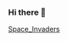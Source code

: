 ### Hi there 👋
[Space_Invaders](https://github.com/inewasujan/inewasujan/assets/26395937/8d06561f-7a63-4760-9ab1-6dc33e4f1fe7)

<!--
**inewasujan/inewasujan** is a ✨ _special_ ✨ repository because its `README.md` (this file) appears on your GitHub profile.

Here are some ideas to get you started:

- 🔭 I’m currently working on ...
- 🌱 I’m currently learning ...
- 👯 I’m looking to collaborate on ...
- 🤔 I’m looking for help with ...
- 💬 Ask me about ...
- 📫 How to reach me: ...
- 😄 Pronouns: ...
- ⚡ Fun fact: ...
-->
